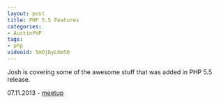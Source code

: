 ```yaml
---
layout: post
title: PHP 5.5 Features
categories:
- AustinPHP
tags:
- php
videoid: 5mOjbyLUm50
---
```



<p>
Josh is covering some of the awesome stuff that was added in PHP 5.5 release.
</p>


<p>
07.11.2013 - <a href="http://www.meetup.com/austinphp/events/118484712/">meetup</a>
</p>
